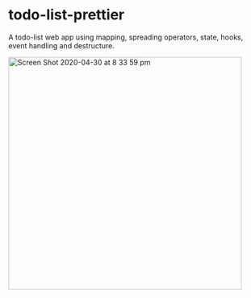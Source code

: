 # todo-list-prettier
A todo-list web app using mapping, spreading operators, state, hooks, event handling and destructure.

<img width="462" alt="Screen Shot 2020-04-30 at 8 33 59 pm" src="https://user-images.githubusercontent.com/41104185/80701081-28ed2300-8b22-11ea-901a-cba96960b9bf.png">
